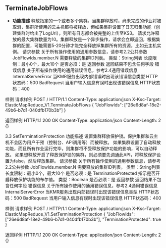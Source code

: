 ## TerminateJobFlows


* **功能描述**
释放指定的一个或者多个集群。当集群释放时，尚未完成的作业将被取消，集群所使用的云主机都将被释放，但如果集群设置了日志归集功能（创建集群时给出了LogUri），则所有日志都会被完整的上传至KS3。
请求允许释放的最大集群数量为10。集群释放是一个异步操作，请求会立即返回，根据集群的配置，可能需要5-20分钟才能完全释放掉集群所有的资源，比如云主机实例。
请求参数
关于所有操作使用的通用参数信息，请参考2.2公共参数
JobFlowIds.member.N
需要释放的集群ID列表。
类型：String列表
长度限制：最小0个，最大10个
是否必须：是
返回参数
返回结果不包含任何字段
错误信息
关于所有操作使用的通用错误信息，参考2.4通用错误信息
InternalServerError
当KMR服务出现内部错误时出现该错误信息类型
HTTP状态码：500
BadRequest
当用户输入信息有误时出现该错误信息
HTTP状态码：400

样例
请求样例
POST / HTTP/1.1
Content-Type: application/json
X-Ksc-Target: ElasticMapReduce_V1.TerminateJobFlows
{
    "JobFlowIds": ["26e6d8af-18e2-49b6-b7d1-040dfb170b3b"]
}

返回样例
HTTP/1.1 200 OK
Content-Type: application/json
Content-Length: 2
{}


3.3 SetTerminationProtection
功能描述
设置集群释放保护锁。保护集群和云主机不会因为用户干预（控制台、API调用等）而被释放。
如果集群设置了自动释放功能，而且所有作业运行完毕，则集群将不受释放保护功能的影响，可以自动释放。
如果想释放开启了释放保护锁的集群，则必须要先调通此API，将释放保护设置为false，然后释放集群。
请求参数
关于所有操作使用的通用参数信息，请参考2.2公共参数
JobFlowIds.member.N
需要释放的集群ID列表。
类型：String列表
长度限制：最小0个，最大10个
是否必须：是
TerminationProtected
指示是否开启释放保护功能的布尔值。
类型：Boolean
是否必须：是
返回参数
返回结果不包含任何字段
错误信息
关于所有操作使用的通用错误信息，参考2.4通用错误信息
InternalServerError
当KMR服务出现内部错误时出现该错误信息类型
HTTP状态码：500
BadRequest
当用户输入信息有误时出现该错误信息
HTTP状态码：400

样例
请求样例
POST / HTTP/1.1
Content-Type: application/json
X-Ksc-Target: ElasticMapReduce_V1.SetTerminationProtection
{
    "JobFlowIds": ["26e6d8af-18e2-49b6-b7d1-040dfb170b3b"],
    "TerminationProtected": true
}

返回样例
HTTP/1.1 200 OK
Content-Type: application/json
Content-Length: 2
{}
